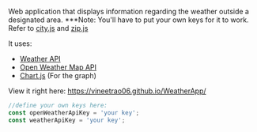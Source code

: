 Web application that displays information regarding the weather outside a designated area.
***Note: You'll have to put your own keys for it to work. Refer to [city.js](city/city.js) and [zip.js](zip/zip.js)

It uses:

-   [Weather API](https://www.weatherapi.com/)
-   [Open Weather Map API](https://openweathermap.org/)
-   [Chart.js](chartjs.org/) (For the graph)

View it right here: https://vineetrao06.github.io/WeatherApp/


```javascript
//define your own keys here:
const openWeatherApiKey = 'your key';
const weatherApiKey = 'your key';

```

